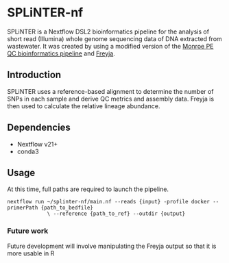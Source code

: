# SPLiNTER-nf

SPLiNTER is a Nextflow DSL2 bioinformatics pipeline for the analysis of short read (Illumina) whole genome sequencing data of DNA extracted from wastewater. It was created by using a modified version of the [Monroe PE QC bioinformatics pipeline](https://github.com/LeuThrAsp/monroe_pe_assembly-nf) and [Freyja](https://github.com/andersen-lab/Freyja).

## Introduction
SPLiNTER uses a reference-based alignment to determine the number of SNPs in each sample and derive QC metrics and assembly data. Freyja is then used to calculate the relative lineage abundance.

## Dependencies
- Nextflow v21+
- conda3


## Usage
At this time, full paths are required to launch the pipeline. 

```
nextflow run ~/splinter-nf/main.nf --reads {input} -profile docker --primerPath {path_to_bedfile} 
             \ --reference {path_to_ref} --outdir {output}

```

### Future work
Future development will involve manipulating the Freyja output so that it is more usable in R
